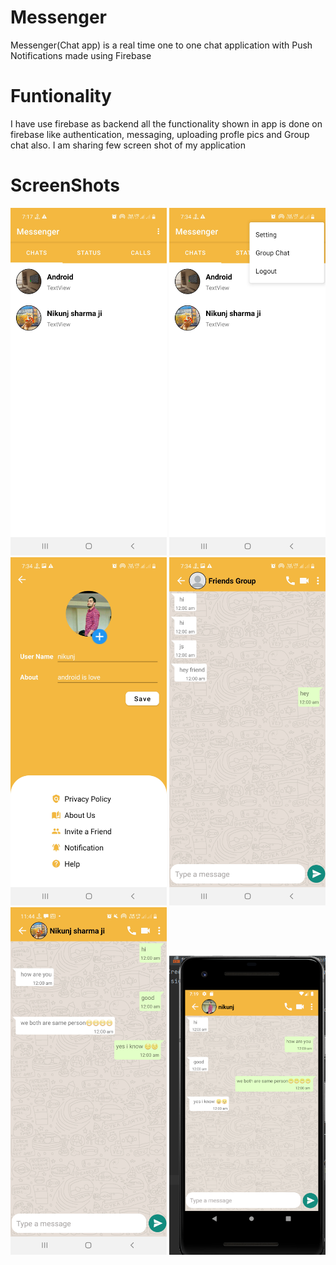 # Messenger
Messenger(Chat app) is a real time one to one chat application with Push Notifications made using Firebase

# Funtionality
I have use firebase as backend all the functionality shown in app is done on firebase like authentication, messaging, uploading profle pics
and Group chat also.
I am sharing few screen shot of my application

# ScreenShots
<img src="Screenshot_20210526-191733_Messenger.jpg" width="250">    <img src="Screenshot_20210526-193432_Messenger.jpg" width="250">    <img src="Screenshot_20210526-193443_Messenger.jpg" width="250"> 
<img src="Screenshot_20210526-193458_Messenger.jpg" width="250">   <img src="Screenshot_20210526-234425_Messenger.jpg" width="250">    <img src="ws.png" width="250">

